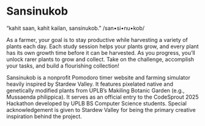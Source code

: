 # Sansinukob

“kahit saan, kahit kailan, sansinukob.”
/san•si•nu•kob/ 

As a farmer, your goal is to stay productive while harvesting a variety of plants each day. Each study session helps your plants grow, and every plant has its own growth time before it can be harvested. As you progress, you’ll unlock rarer plants to grow and collect. Take on the challenge, accomplish your tasks, and build a flourishing collection!

Sansinukob is a nonprofit Pomodoro timer website and farming simulator heavily inspired by Stardew Valley. It features pixelated native and genetically modified plants from UPLB’s Makiling Botanic Garden (e.g., Mussaenda philippica). It serves as an official entry to the CodeSprout 2025 Hackathon developed by UPLB BS Computer Science students. Special acknowledgement is given to Stardew Valley for being the primary creative inspiration behind the project.

